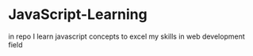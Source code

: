 # JavaScript-Learning
in repo I learn javascript concepts to excel my skills in web development field

